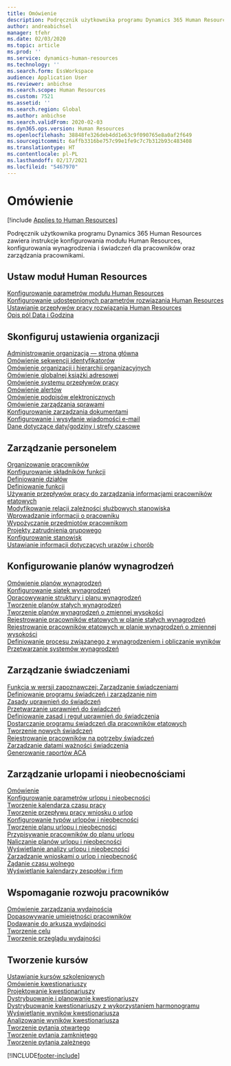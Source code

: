 ```yaml
---
title: Omówienie
description: Podręcznik użytkownika programu Dynamics 365 Human Resources zawiera instrukcje konfigurowania modułu Human Resources, konfigurowania wynagrodzenia i świadczeń dla pracowników oraz zarządzania pracownikami.
author: andreabichsel
manager: tfehr
ms.date: 02/03/2020
ms.topic: article
ms.prod: ''
ms.service: dynamics-human-resources
ms.technology: ''
ms.search.form: EssWorkspace
audience: Application User
ms.reviewer: anbichse
ms.search.scope: Human Resources
ms.custom: 7521
ms.assetid: ''
ms.search.region: Global
ms.author: anbichse
ms.search.validFrom: 2020-02-03
ms.dyn365.ops.version: Human Resources
ms.openlocfilehash: 38848fe326deb4dd1e63c9f090765e8a0af2f649
ms.sourcegitcommit: 6affb3316be757c99e1fe9c7c7b312b93c483408
ms.translationtype: HT
ms.contentlocale: pl-PL
ms.lasthandoff: 02/17/2021
ms.locfileid: "5467970"
---
```

# <a name="overview"></a>Omówienie

[!include [Applies to Human Resources](../includes/applies-to-hr.md)]

Podręcznik użytkownika programu Dynamics 365 Human Resources zawiera instrukcje konfigurowania modułu Human Resources, konfigurowania wynagrodzenia i świadczeń dla pracowników oraz zarządzania pracownikami.

## <a name="set-up-human-resources"></a>Ustaw moduł Human Resources

[Konfigurowanie parametrów modułu Human Resources](hr-setup-parameters.md)</br>
[Konfigurowanie udostępnionych parametrów rozwiązania Human Resources](hr-setup-shared-parameters.md)</br>
[Ustawianie przepływów pracy rozwiązania Human Resources](hr-setup-workflows.md)</br>
[Opis pól Data i Godzina](hr-setup-date-time-fields.md)</br>

## <a name="configure-organization-settings"></a>Skonfiguruj ustawienia organizacji

[Administrowanie organizacją — strona główna](../fin-ops-core/fin-ops/organization-administration/organization-administration-home-page.md?toc=/dynamics365/human-resources/toc.json)</br>
[Omówienie sekwencji identyfikatorów](../fin-ops-core/fin-ops/organization-administration/number-sequence-overview.md?toc=/dynamics365/human-resources/toc.json)</br>
[Omówienie organizacji i hierarchii organizacyjnych](../fin-ops-core/fin-ops/organization-administration/organizations-organizational-hierarchies.md?toc=/dynamics365/human-resources/toc.json)</br>
[Omówienie globalnej książki adresowej](../fin-ops-core/fin-ops/organization-administration/overview-global-address-book.md?toc=/dynamics365/human-resources/toc.json)</br>
[Omówienie systemu przepływów pracy](../fin-ops-core/fin-ops/organization-administration/overview-workflow-system.md?toc=/dynamics365/human-resources/toc.json)</br>
[Omówienie alertów](../fin-ops-core/fin-ops/get-started/alerts-overview.md?toc=/dynamics365/human-resources/toc.json)</br>
[Omówienie podpisów elektronicznych](../fin-ops-core/fin-ops/organization-administration/electronic-signature-overview.md?toc=/dynamics365/human-resources/toc.json)</br>
[Omówienie zarządzania sprawami](../fin-ops-core/fin-ops/organization-administration/cases.md?toc=/dynamics365/human-resources/toc.json)</br>
[Konfigurowanie zarządzania dokumentami](../fin-ops-core/fin-ops/organization-administration/configure-document-management.md?toc=/dynamics365/human-resources/toc.json)</br>
[Konfigurowanie i wysyłanie wiadomości e-mail](../fin-ops-core/fin-ops/organization-administration/configure-email.md?toc=/dynamics365/human-resources/toc.json)</br>
[Dane dotyczące daty/godziny i strefy czasowe](../fin-ops-core/fin-ops/organization-administration/date-time-zones.md?toc=/dynamics365/human-resources/toc.json)</br>

## <a name="manage-personnel"></a>Zarządzanie personelem

[Organizowanie pracowników](hr-personnel-departments-jobs-positions.md)</br>
[Konfigurowanie składników funkcji](hr-personnel-jobs.md)</br>
[Definiowanie działów](hr-personnel-define-departments.md)</br>
[Definiowanie funkcji](hr-personnel-define-jobs.md)</br>
[Używanie przepływów pracy do zarządzania informacjami pracowników etatowych](hr-workflow-manage-employee-information.md)</br>
[Modyfikowanie relacji zależności służbowych stanowiska](hr-personnel-modify-reporting-relationships-position.md)</br>
[Wprowadzanie informacji o pracowniku](hr-personnel-enter-worker-information.md)</br>
[Wypożyczanie przedmiotów pracownikom](hr-personnel-loan-item-worker.md)</br>
[Projekty zatrudnienia grupowego](hr-personnel-mass-hire-projects.md)</br>
[Konfigurowanie stanowisk](hr-personnel-set-up-positions.md)</br>
[Ustawianie informacji dotyczących urazów i chorób](hr-personnel-set-up-injury-illness-information.md)</br>

## <a name="set-up-compensation-plans"></a>Konfigurowanie planów wynagrodzeń

[Omówienie planów wynagrodzeń](hr-compensation-overview.md)</br>
[Konfigurowanie siatek wynagrodzeń](hr-compensation-grids.md)</br>
[Opracowywanie struktury i planu wynagrodzeń](hr-compensation-structure.md)</br>
[Tworzenie planów stałych wynagrodzeń](hr-compensation-fixed-plans.md)</br>
[Tworzenie planów wynagrodzeń o zmiennej wysokości](hr-compensation-variable-plans.md)</br>
[Rejestrowanie pracowników etatowych w planie stałych wynagrodzeń](hr-compensation-enroll-employees-fixed.md)</br>
[Rejestrowanie pracowników etatowych w planie wynagrodzeń o zmiennej wysokości](hr-compensation-enroll-employees-variable.md)</br>
[Definiowanie procesu związanego z wynagrodzeniem i obliczanie wyników](hr-compensation-define-process.md)</br>
[Przetwarzanie systemów wynagrodzeń](hr-compensation-process.md)</br>

## <a name="manage-benefits"></a>Zarządzanie świadczeniami

[Funkcja w wersji zapoznawczej: Zarządzanie świadczeniami](hr-benefits-management-overview.md)</br>
[Definiowanie programu świadczeń i zarządzanie nim](hr-benefits-manage-program.md)</br>
[Zasady uprawnień do świadczeń](hr-benefits-eligibility-policies.md)</br>
[Przetwarzanie uprawnień do świadczeń](hr-benefits-eligibility-process.md)</br>
[Definiowanie zasad i reguł uprawnień do świadczenia](hr-benefits-define-eligibility-rules.md)</br>
[Dostarczanie programu świadczeń dla pracowników etatowych](hr-benefits-deliver-employee-benefits-program.md)</br>
[Tworzenie nowych świadczeń](hr-benefits-create.md)</br>
[Rejestrowanie pracowników na potrzeby świadczeń](hr-benefits-enroll-workers.md)</br>
[Zarządzanie datami ważności świadczenia](hr-benefits-expiration-dates.md)</br>
[Generowanie raportów ACA](hr-benefits-aca-reports.md)</br>

## <a name="manage-leave-and-absence"></a>Zarządzanie urlopami i nieobecnościami

[Omówienie](hr-leave-and-absence-overview.md)</br>
[Konfigurowanie parametrów urlopu i nieobecności](hr-leave-and-absence-parameters.md)</br>
[Tworzenie kalendarza czasu pracy](hr-leave-and-absence-working-time-calendar.md)</br>
[Tworzenie przepływu pracy wniosku o urlop](hr-leave-and-absence-workflow.md)</br>
[Konfigurowanie typów urlopów i nieobecności](hr-leave-and-absence-types.md)</br>
[Tworzenie planu urlopu i nieobecności](hr-leave-and-absence-plans.md)</br>
[Przypisywanie pracowników do planu urlopu](hr-leave-and-absence-enroll.md)</br>
[Naliczanie planów urlopu i nieobecności](hr-leave-and-absence-accrue.md)</br>
[Wyświetlanie analizy urlopu i nieobecności](hr-leave-and-absence-analytics.md)</br>
[Zarządzanie wnioskami o urlop i nieobecność](hr-employee-self-service-manage-requests.md)</br>
[Żądanie czasu wolnego](hr-employee-self-service-request-time-off.md)</br>
[Wyświetlanie kalendarzy zespołów i firm](hr-employee-self-service-calendar.md)</br>

## <a name="develop-employees"></a>Wspomaganie rozwoju pracowników

[Omówienie zarządzania wydajnością](hr-develop-performance-management-overview.md)</br>
[Dopasowywanie umiejętności pracowników](hr-develop-skills.md)</br>
[Dodawanie do arkusza wydajności](hr-develop-add-performance-journal.md)</br>
[Tworzenie celu](hr-develop-create-goal.md)</br>
[Tworzenie przeglądu wydajności](hr-develop-create-performance-review.md)</br>

## <a name="create-courses"></a>Tworzenie kursów

[Ustawianie kursów szkoleniowych](hr-learning-courses.md)</br>
[Omówienie kwestionariuszy](hr-learning-questionnaires.md)</br>
[Projektowanie kwestionariuszy](hr-learning-design-questionnaires.md)</br>
[Dystrybuowanie i planowanie kwestionariuszy](hr-learning-distribute-questionnaires.md)</br>
[Dystrybuowanie kwestionariuszy z wykorzystaniem harmonogramu](hr-learning-distribute-questionnaires-scheduling.md)</br>
[Wyświetlanie wyników kwestionariusza](hr-learning-evaluate-questionnaire-results.md)</br>
[Analizowanie wyników kwestionariusza](hr-learning-analyze-questionnaire-results.md)</br>
[Tworzenie pytania otwartego](hr-learning-create-open-ended-question.md)</br>
[Tworzenie pytania zamkniętego](hr-learning-create-closed-ended-question.md)</br>
[Tworzenie pytania zależnego](hr-learning-depending-question.md)</br>





[!INCLUDE[footer-include](../includes/footer-banner.md)]